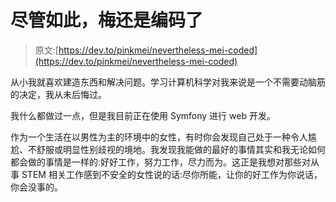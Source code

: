 # 尽管如此，梅还是编码了

> 原文:[https://dev.to/pinkmei/nevertheless-mei-coded](https://dev.to/pinkmei/nevertheless-mei-coded)

从小我就喜欢建造东西和解决问题。学习计算机科学对我来说是一个不需要动脑筋的决定，我从未后悔过。

我什么都做过一点，但是我目前正在使用 Symfony 进行 web 开发。

作为一个生活在以男性为主的环境中的女性，有时你会发现自己处于一种令人尴尬、不舒服或明显性别歧视的境地。我发现我能做的最好的事情其实和我无论如何都会做的事情是一样的:好好工作，努力工作，尽力而为。这正是我想对那些对从事 STEM 相关工作感到不安全的女性说的话:尽你所能，让你的好工作为你说话，你会没事的。